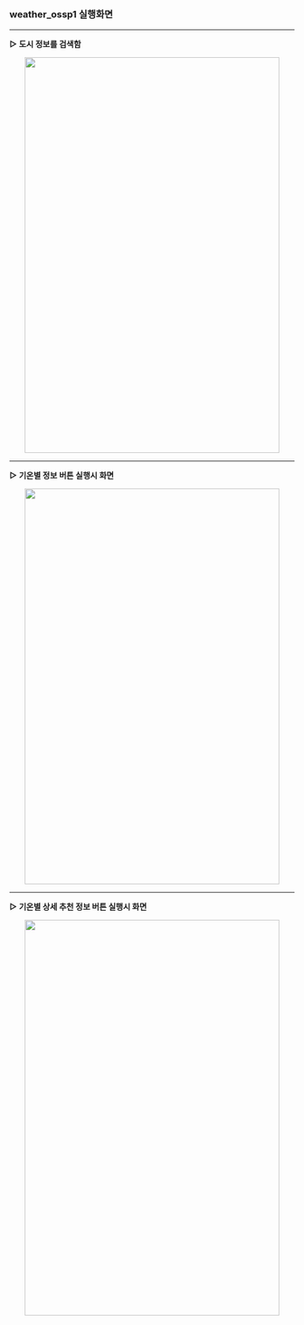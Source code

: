### weather_ossp1 실행화면

---
**▷ 도시 정보를 검색함**


<p align="center"><img src="https://user-images.githubusercontent.com/94741432/213247196-3df3a8c2-11da-438b-889b-8e7a9798289f.gif" width="450" height="700"/></p>

---
**▷ 기온별 정보 버튼 실행시 화면**


<p align="center"><img src="https://user-images.githubusercontent.com/94741432/213247598-9dc93946-4161-466b-9b38-9b33136021bb.gif" width="450" height="700"/></p>

---
**▷ 기온별 상세 추천 정보 버튼 실행시 화면**


<p align="center"><img src="https://user-images.githubusercontent.com/94741432/213247687-bbc7a24d-5d38-46d2-aa7a-3d40e7ad2648.gif" width="450" height="700"/></p>
